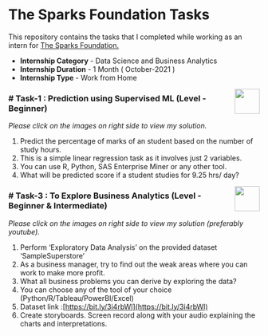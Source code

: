 
#  The Sparks Foundation Tasks


This repository contains the tasks that I completed while working as an intern for [The Sparks Foundation.](https://www.thesparksfoundationsingapore.org/)
- **Internship Category** - Data Science and Business Analytics
- **Internship Duration** - 1 Month ( October-2021 )
- **Internship Type** - Work from Home




<a href="https://youtu.be/eCg5n1EXe5E?si=jFFEq2htxubWb7pp">
  <img src="https://cdn4.iconfinder.com/data/icons/social-media-and-logos-11/32/Logo_Youtube-512.png" width="50" height="50" style="float:right; margin-left:10px; align = right;">
</a>


### # Task-1 : Prediction using Supervised ML (Level - Beginner)
_Please click on the images on right side to view my solution._

1. Predict the percentage of marks of an student based on the number of study hours.
2. This is a simple linear regression task as it involves just 2 variables.
3. You can use R, Python, SAS Enterprise Miner or any other tool.
4. What will be predicted score if a student studies for 9.25 hrs/ day?



[<img align = right height = 50 width = 50 src = **https://cdn4.iconfinder.com/data/icons/social-media-and-logos-11/32/Logo_Youtube-512.png**>](https://youtu.be/hs26hyob1i8?si=AJv0DQlUHDUTz9aY) 


### # Task-3 : To Explore Business Analytics (Level - Beginner & Intermediate)
_Please click on the images on right side to view my solution (preferably youtube)._

1. Perform ‘Exploratory Data Analysis’ on the provided dataset ‘SampleSuperstore’
2. As a business manager, try to find out the weak areas where you can work to make more profit.
3. What all business problems you can derive by exploring the data?
4. You can choose any of the tool of your choice (Python/R/Tableau/PowerBI/Excel)
5. Dataset link :[https://bit.ly/3i4rbWl](https://bit.ly/3i4rbWl)
6. Create storyboards. Screen record along with your audio explaining the charts and interpretations.











